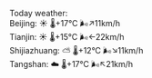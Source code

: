 Today weather:  
Beijing: ☀️   🌡️+17°C 🌬️↗11km/h  
Tianjin: ☀️   🌡️+15°C 🌬️←22km/h  
Shijiazhuang: ⛅️  🌡️+12°C 🌬️↘11km/h  
Tangshan: ☁️   🌡️+17°C 🌬️↖21km/h  
